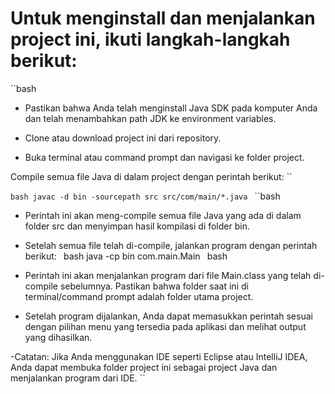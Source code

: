 # Untuk menginstall dan menjalankan project ini, ikuti langkah-langkah berikut:

``bash
- Pastikan bahwa Anda telah menginstall Java SDK pada komputer Anda dan telah menambahkan path JDK ke environment variables.

- Clone atau download project ini dari repository.

- Buka terminal atau command prompt dan navigasi ke folder project.

Compile semua file Java di dalam project dengan perintah berikut:
``

``bash
	javac -d bin -sourcepath src src/com/main/*.java
``
``bash
- Perintah ini akan meng-compile semua file Java yang ada di dalam folder src dan menyimpan hasil kompilasi di folder bin.


- Setelah semua file telah di-compile, jalankan program dengan perintah berikut:
``
``bash
	java -cp bin com.main.Main
``
``bash
- Perintah ini akan menjalankan program dari file Main.class yang telah di-compile sebelumnya. Pastikan bahwa folder saat ini di terminal/command prompt adalah folder utama project.

- Setelah program dijalankan, Anda dapat memasukkan perintah sesuai dengan pilihan menu yang tersedia pada aplikasi dan melihat output yang dihasilkan.

-Catatan: Jika Anda menggunakan IDE seperti Eclipse atau IntelliJ IDEA, Anda dapat membuka folder project ini sebagai project Java dan menjalankan program dari IDE.
``